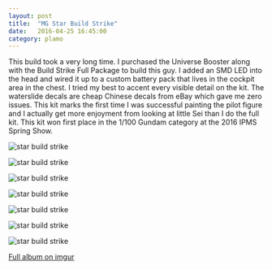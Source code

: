 ```yaml
---
layout: post
title:  "MG Star Build Strike"
date:   2016-04-25 16:45:00
category: plamo
---
```


This build took a very long time. I purchased the Universe Booster along with the 
Build Strike Full Package to build this guy. I added an SMD LED into the head and 
wired it up to a custom battery pack that lives in the cockpit area in the chest. 
I tried my best to accent every visible detail on the kit. The waterslide decals are
cheap Chinese decals from eBay which gave me zero issues. This kit marks the first time
I was successful painting the pilot figure and I actually get more enjoyment from 
looking at little Sei than I do the full kit. This kit won first place in the 
1/100 Gundam category at the 2016 IPMS Spring Show. 

![star build strike](http://i.imgur.com/1TKP5Xxh.jpg)

![star build strike](http://i.imgur.com/OE9lMhgh.jpg)

![star build strike](http://i.imgur.com/rzzW6uJh.jpg)

![star build strike](http://i.imgur.com/UPQDD7lh.jpg)

![star build strike](http://i.imgur.com/jVT2n3bh.jpg)

![star build strike](http://i.imgur.com/E11BQj1h.jpg)

![star build strike](http://i.imgur.com/xUOwaPgh.jpg)

[Full album on imgur](http://imgur.com/a/IFK3G)